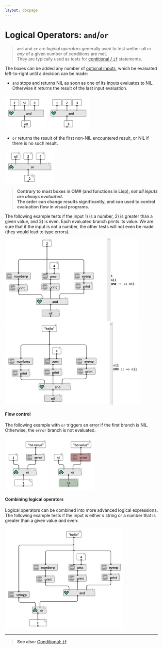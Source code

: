 ```yaml
---
layout: docpage
---
```


# Logical Operators: `and`/`or`


> `and` and `or` are _logical operators_ generally used to test wether _all_ or _any_ of a given number of conditions are met.    
They are typically used as tests for [contitional / `if`](if) statements.


The boxes can be added any number of [optional inputs](box-inputs#optional-inputs), which be evaluated left-to-right until a decision can be made:    

- `and` stops and returns NIL as soon as one of its inputs evaluates to NIL. Otherwise it returns the result of the last input evaluation.

<img src="./images/and-nil.png"> <img src="./images/and-t.png"> 


- `or` returns the result of the first non-NIL encountered result, or NIL if there is no such result.

<img src="./images/or.png">


> **Contrary to most boxes in OM# (and functions in Lisp), _not all inputs are always evaluated_.**   
> **The order can change results significantly, and can used to control evaluation flow in visual programs.**

The following example tests if the input 1) is a number, 2) is greater than a given value, and 3) is even. Each evaluated branch prints its value. We are sure that if the input is not a number, the other tests will not even be made (they would lead to type errors).

<img src="./images/and-stops-1.png"> &nbsp;&nbsp;&nbsp;&nbsp; <img src="./images/and-stops-2.png">


#### Flow control

The following example with `or` triggers an error if the first branch is NIL. Otherwise, the `error` branch is not evaluated.

<img src="./images/or-error-1.png"> <img src="./images/or-error-2.png">

#### Combining logical operators

Logical operators can be combined into more advanced logical expressions.    
The following example tests if the input is either s string or a number that is greater than a given value _and_ even:    

<img src="./images/and-or.png">

-----
> **See also:** [Conditional: `if`](if)



